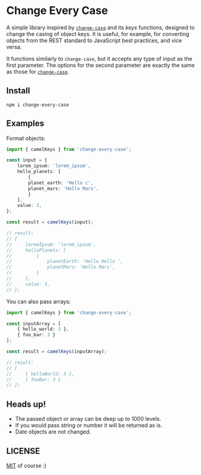 # Change Every Case

A simple library inspired by [`change-case`][1] and its _keys_ functions,
designed to change the casing of object keys. It is useful, for example,
for converting objects from the REST standard to JavaScript best practices,
and vice versa.

It functions similarly to `change-case`, but it accepts any type of input
as the first parameter. The options for the second parameter are exactly
the same as those for [`change-case`][1].


## Install

```
npm i change-every-case
```

## Examples

Format objects:

```ts
import { camelKeys } from 'change-every-case';

const input = {
    lorem_ipsum: 'lorem_ipsum',
    hello_planets: [
        {
        planet_earth: 'Hello c',
        planet_mars: 'Hello Mars',
        }
    ],
    value: 3,
};

const result = camelKeys(input);

// result:
// {
//     loremIpsum: 'lorem_ipsum',
//     helloPlanets: [
//         {
//             planetEarth: 'Hello Hello ',
//             planetMars: 'Hello Mars',
//         }
//     ],
//     value: 3,
// };
```

You can also pass arrays:

```ts
import { camelKeys } from 'change-every-case';

const inputArray = [
    { hello_world: 3 },
    { foo_bar: 3 }
];

const result = camelKeys(inputArray);

// result:
// [
//     { helloWorld: 3 },
//     { fooBar: 3 }
// ];
```

## Heads up!

- The passed object or array can be deep up to 1000 levels.
- If you would pass string or number it will be returned as is.
- Date objects are not changed.

## LICENSE

[MIT](./LICENSE) of course :)

[1]: https://www.npmjs.com/package/change-case